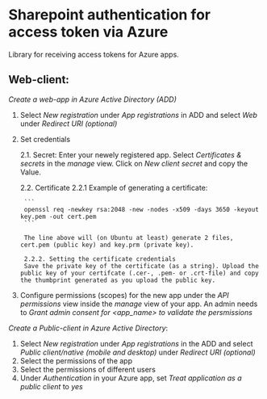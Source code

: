 # Sharepoint authentication for access token via Azure  
Library for receiving access tokens for Azure apps.


## Web-client:
*Create a web-app in Azure Active Directory (ADD)*


1. Select *New registration* under *App registrations* in ADD and select *Web* under *Redirect URI (optional)*

2. Set credentials

    2.1. Secret:
    Enter your newely registered app. Select *Certificates & secrets* in the *manage* view. Click on *New client secret* and copy the Value.

    2.2. Certificate 
        2.2.1 Example of generating a certificate: 

        ```
        openssl req -newkey rsa:2048 -new -nodes -x509 -days 3650 -keyout key.pem -out cert.pem
        ```
    
        The line above will (on Ubuntu at least) generate 2 files, cert.pem (public key) and key.prm (private key). 

        2.2.2. Setting the certificate credentials
        Save the private key of the certificate (as a string). Upload the public key of your certifcate (.cer-, .pem- or .crt-file) and copy the thumbprint generated as you upload the public key.

3) Configure permissions (scopes) for the new app under the *API permissions* view inside the *manage* view of your app. An admin needs to *Grant admin consent for <app_name> to validate the persmissions* 

*Create a Public-client in Azure Active Directory*:

1. Select *New registration* under *App registrations* in the ADD and select *Public client/native (mobile and desktop)* under *Redirect URI (optional)*
2. Select the permissions of the app
3. Select the permissions of different users 
4. Under *Authentication* in your Azure app, set *Treat application as a public client* to *yes*